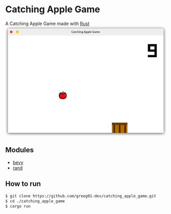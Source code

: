 # Catching Apple Game
A Catching Apple Game made with [Rust](https://www.rust-lang.org)
![screen_shot](./Screenshot.png)

## Modules
* [bevy](https://github.com/bevyengine/bevy)
* [rand](https://github.com/rust-random/rand)

## How to run
```shell
$ git clone https://github.com/greeg01-dev/catching_apple_game.git
$ cd ./catching_apple_game
$ cargo run
```